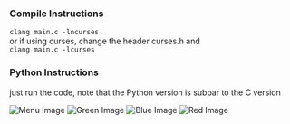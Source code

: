 ### Compile Instructions
```clang main.c -lncurses```  
or if using curses, change the header curses.h and  
```clang main.c -lcurses```  

### Python Instructions
just run the code, note that the Python version is subpar to the C version

![Menu Image](images/demo-menu.png)
![Green Image](images/demo-green.png)
![Blue Image](images/demo-blue.png)
![Red Image](images/demo-red.png)


